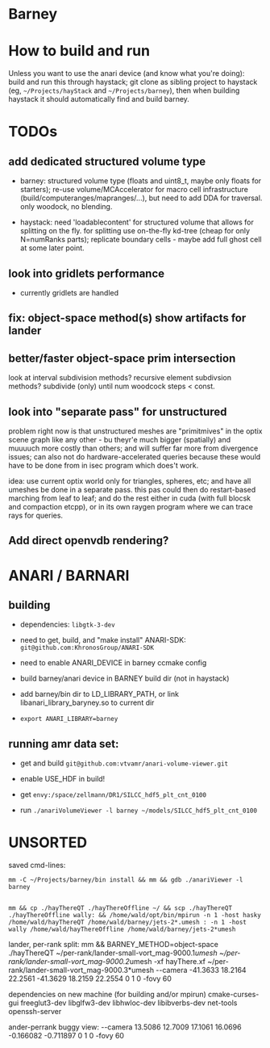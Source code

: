 # Barney

# How to build and run

Unless you want to use the anari device (and know what you're doing):
build and run this through haystack; git clone as sibling project to
haystack (eg, `~/Projects/hayStack` and `~/Projects/barney`), then
when building haystack it should automatically find and build barney.

# TODOs

## add dedicated structured volume type

- barney: structured volume type (floats and uint8_t, maybe only
  floats for starters); re-use volume/MCAccelerator for macro cell
  infrastructure (build/computeranges/mapranges/...), but need to add
  DDA for traversal. only woodock, no blending.
  
- haystack: need 'loadablecontent' for structured volume that allows
  for splitting on the fly. for splitting use on-the-fly kd-tree
  (cheap for only N=numRanks parts); replicate boundary cells - maybe
  add full ghost cell at some later point.

## look into gridlets performance

- currently gridlets are handled 

## fix: object-space method(s) show artifacts for lander

## better/faster object-space prim intersection

look at interval subdivision methods? recursive element subdivsion
methods? subdivide (only) until num woodcock steps < const.

## look into "separate pass" for unstructured

problem right now is that unstructured meshes are "primitmives" in the
optix scene graph like any other - bu theyr'e much bigger (spatially)
and muuuuch more costly than others; and will suffer far more from
divergence issues; can also not do hardware-accelerated queries
because these would have to be done from in isec program which does't
work.

idea: use current optix world only for triangles, spheres, etc; and
have all umeshes be done in a separate pass. this pas could then do
restart-based marching from leaf to leaf; and do the rest either in
cuda (with full blocsk and compaction etcpp), or in its own raygen
program where we can trace rays for queries.

## Add direct openvdb rendering?


# ANARI / BARNARI

## building

- dependencies: `libgtk-3-dev`

- need to get, build, and "make install" ANARI-SDK: `git@github.com:KhronosGroup/ANARI-SDK`

- need to enable ANARI_DEVICE in barney ccmake config

- build barney/anari device in BARNEY build dir (not in haystack)

- add barney/bin dir to LD_LIBRARY_PATH, or link libanari_library_baryney.so to current dir

- `export ANARI_LIBRARY=barney`


## running amr data set:

- get and build `git@github.com:vtvamr/anari-volume-viewer.git`

- enable USE_HDF in build!

- get `envy:/space/zellmann/DR1/SILCC_hdf5_plt_cnt_0100`

- run `./anariVolumeViewer -l barney ~/models/SILCC_hdf5_plt_cnt_0100`

# UNSORTED

saved cmd-lines:

    mm -C ~/Projects/barney/bin install && mm && gdb ./anariViewer -l barney


    mm && cp ./hayThereQT ./hayThereOffline ~/ && scp ./hayThereQT ./hayThereOffline wally: && /home/wald/opt/bin/mpirun -n 1 -host hasky /home/wald/hayThereQT /home/wald/barney/jets-2*.umesh : -n 1 -host wally /home/wald/hayThereOffline /home/wald/barney/jets-2*umesh 


lander, per-rank split:
    mm && BARNEY_METHOD=object-space ./hayThereQT ~/per-rank/lander-small-vort_mag-9000.1*umesh  ~/per-rank/lander-small-vort_mag-9000.2*umesh -xf hayThere.xf  ~/per-rank/lander-small-vort_mag-9000.3*umesh  --camera -41.3633 18.2164 22.2561 -41.3629 18.2159 22.2554 0 1 0 -fovy 60






dependencies on new machine (for building and/or mpirun)
	cmake-curses-gui freeglut3-dev libglfw3-dev libhwloc-dev libibverbs-dev net-tools openssh-server



ander-perrank buggy view:
--camera 13.5086 12.7009 17.1061 16.0696 -0.166082 -0.711897 0 1 0 -fovy 60
